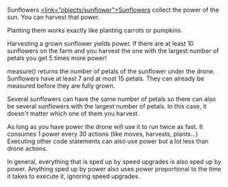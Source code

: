 Sunflowers</size>
</line-height>
<u><link="objects/sunflower">Sunflowers</link></u> collect the power of the sun. You can harvest that power. 

Planting them works exactly like planting carrots or pumpkins. 

Harvesting a grown sunflower yields power.
If there are at least 10 sunflowers on the farm and you harvest the one with the largest number of petals you get 5 times more power!

measure() returns the number of petals of the sunflower under the drone.
Sunflowers have at least 7 and at most 15 petals.
They can already be measured before they are fully grown.

Several sunflowers can have the same number of petals so there can also be several sunflowers with the largest number of petals. In this case, it doesn't matter which one of them you harvest.

As long as you have power the drone will use it to run twice as fast. 
It consumes 1 power every 30 actions (like moves, harvests, plants...)
Executing other code statements can also use power but a lot less than drone actions.

In general, everything that is sped up by speed upgrades is also sped up by power.
Anything sped up by power also uses power proportional to the time it takes to execute it, ignoring speed upgrades.
